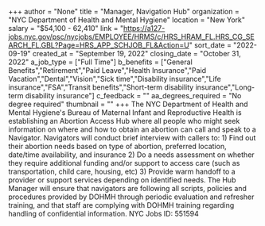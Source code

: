 +++
author = "None"
title = "Manager, Navigation Hub"
organization = "NYC Department of Health and Mental Hygiene"
location = "New York"
salary = "$54,100 - 62,410"
link = "https://a127-jobs.nyc.gov/psc/nycjobs/EMPLOYEE/HRMS/c/HRS_HRAM_FL.HRS_CG_SEARCH_FL.GBL?Page=HRS_APP_SCHJOB_FL&Action=U"
sort_date = "2022-09-19"
created_at = "September 19, 2022"
closing_date = "October 31, 2022"
a_job_type = ["Full Time"]
b_benefits = ["General Benefits","Retirement","Paid Leave","Health Insurance","Paid Vacation","Dental","Vision","Sick time","Disability insurance","Life insurance","FSA","Transit benefits","Short-term disability insurance","Long-term disability insurance"]
c_feedback = ""
aa_degrees_required = "No degree required"
thumbnail = ""
+++
The NYC Department of Health and Mental Hygiene's Bureau of Maternal Infant and Reproductive Health is establishing an Abortion Access Hub where all people who might seek information on where and how to obtain an abortion can call and speak to a Navigator. Navigators will conduct brief interview with callers to: 1) Find out their abortion needs based on type of abortion, preferred location, date/time availability, and insurance 2) Do a needs assessment on whether they require additional funding and/or support to access care (such as transportation, child care, housing, etc) 3) Provide warm handoff to a provider or support services depending on identified needs. The Hub Manager will ensure that navigators are following all scripts, policies and procedures provided by DOHMH through periodic evaluation and refresher training, and that staff are complying with DOHMH training regarding handling of confidential information. NYC Jobs ID: 551594